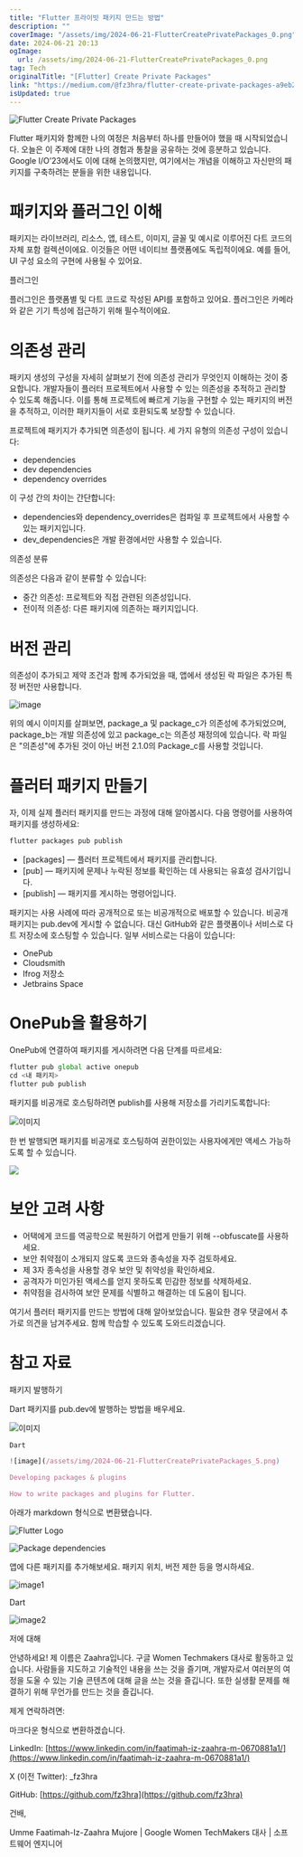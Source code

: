 ```yaml
---
title: "Flutter 프라이빗 패키지 만드는 방법"
description: ""
coverImage: "/assets/img/2024-06-21-FlutterCreatePrivatePackages_0.png"
date: 2024-06-21 20:13
ogImage: 
  url: /assets/img/2024-06-21-FlutterCreatePrivatePackages_0.png
tag: Tech
originalTitle: "[Flutter] Create Private Packages"
link: "https://medium.com/@fz3hra/flutter-create-private-packages-a9eb2504e60e"
isUpdated: true
---
```





![Flutter Create Private Packages](/assets/img/2024-06-21-FlutterCreatePrivatePackages_0.png)

Flutter 패키지와 함께한 나의 여정은 처음부터 하나를 만들어야 했을 때 시작되었습니다. 오늘은 이 주제에 대한 나의 경험과 통찰을 공유하는 것에 흥분하고 있습니다. Google I/O’23에서도 이에 대해 논의했지만, 여기에서는 개념을 이해하고 자신만의 패키지를 구축하려는 분들을 위한 내용입니다.

# 패키지와 플러그인 이해

<div class="content-ad"></div>

패키지는 라이브러리, 리소스, 앱, 테스트, 이미지, 글꼴 및 예시로 이루어진 다트 코드의 자체 포함 컬렉션이에요. 이것들은 어떤 네이티브 플랫폼에도 독립적이에요. 예를 들어, UI 구성 요소의 구현에 사용될 수 있어요.

플러그인

플러그인은 플랫폼별 및 다트 코드로 작성된 API를 포함하고 있어요. 플러그인은 카메라와 같은 기기 특성에 접근하기 위해 필수적이에요.

# 의존성 관리

<div class="content-ad"></div>

패키지 생성의 구성을 자세히 살펴보기 전에 의존성 관리가 무엇인지 이해하는 것이 중요합니다. 개발자들이 플러터 프로젝트에서 사용할 수 있는 의존성을 추적하고 관리할 수 있도록 해줍니다. 이를 통해 프로젝트에 빠르게 기능을 구현할 수 있는 패키지의 버전을 추적하고, 이러한 패키지들이 서로 호환되도록 보장할 수 있습니다.

프로젝트에 패키지가 추가되면 의존성이 됩니다. 세 가지 유형의 의존성 구성이 있습니다:

- dependencies
- dev dependencies
- dependency overrides

이 구성 간의 차이는 간단합니다:

<div class="content-ad"></div>

- dependencies와 dependency_overrides은 컴파일 후 프로젝트에서 사용할 수 있는 패키지입니다.
- dev_dependencies은 개발 환경에서만 사용할 수 있습니다.

의존성 분류

의존성은 다음과 같이 분류할 수 있습니다:

- 중간 의존성: 프로젝트와 직접 관련된 의존성입니다.
- 전이적 의존성: 다른 패키지에 의존하는 패키지입니다.

<div class="content-ad"></div>

# 버전 관리

의존성이 추가되고 제약 조건과 함께 추가되었을 때, 앱에서 생성된 락 파일은 추가된 특정 버전만 사용합니다.

![image](/assets/img/2024-06-21-FlutterCreatePrivatePackages_1.png)

위의 예시 이미지를 살펴보면, package_a 및 package_c가 의존성에 추가되었으며, package_b는 개발 의존성에 있고 package_c는 의존성 재정의에 있습니다. 락 파일은 "의존성"에 추가된 것이 아닌 버전 2.1.0의 Package_c를 사용할 것입니다.

<div class="content-ad"></div>

# 플러터 패키지 만들기

자, 이제 실제 플러터 패키지를 만드는 과정에 대해 알아봅시다. 다음 명령어를 사용하여 패키지를 생성하세요:

```bash
flutter packages pub publish
```

- [packages] — 플러터 프로젝트에서 패키지를 관리합니다.
- [pub] — 패키지에 문제나 누락된 정보를 확인하는 데 사용되는 유효성 검사기입니다.
- [publish] — 패키지를 게시하는 명령어입니다.

<div class="content-ad"></div>

패키지는 사용 사례에 따라 공개적으로 또는 비공개적으로 배포할 수 있습니다. 비공개 패키지는 pub.dev에 게시할 수 없습니다. 대신 GitHub와 같은 플랫폼이나 서비스로 다트 저장소에 호스팅할 수 있습니다. 일부 서비스로는 다음이 있습니다:

- OnePub
- Cloudsmith
- Ifrog 저장소
- Jetbrains Space

# OnePub을 활용하기

OnePub에 연결하여 패키지를 게시하려면 다음 단계를 따르세요:

<div class="content-ad"></div>

```js
flutter pub global active onepub
cd <내 패키지>
flutter pub publish
```

패키지를 비공개로 호스팅하려면 publish를 사용해 저장소를 가리키도록합니다:

![이미지](/assets/img/2024-06-21-FlutterCreatePrivatePackages_2.png)

한 번 발행되면 패키지를 비공개로 호스팅하여 권한이있는 사용자에게만 액세스 가능하도록 할 수 있습니다.

<div class="content-ad"></div>

<img src="/assets/img/2024-06-21-FlutterCreatePrivatePackages_3.png" />

# 보안 고려 사항

- 어택에게 코드를 역공학으로 복원하기 어렵게 만들기 위해 --obfuscate를 사용하세요.
- 보안 취약점이 소개되지 않도록 코드와 종속성을 자주 검토하세요.
- 제 3자 종속성을 사용할 경우 보안 및 취약성을 확인하세요.
- 공격자가 미인가된 액세스를 얻지 못하도록 민감한 정보를 삭제하세요.
- 취약점을 검사하여 보안 문제를 식별하고 해결하는 데 도움이 됩니다.

여기서 플러터 패키지를 만드는 방법에 대해 알아보았습니다. 필요한 경우 댓글에서 추가로 의견을 남겨주세요. 함께 학습할 수 있도록 도와드리겠습니다.

<div class="content-ad"></div>

# 참고 자료

패키지 발행하기

Dart 패키지를 pub.dev에 발행하는 방법을 배우세요.

![이미지](/assets/img/2024-06-21-FlutterCreatePrivatePackages_4.png)

<div class="content-ad"></div>

```js
Dart

![image](/assets/img/2024-06-21-FlutterCreatePrivatePackages_5.png)

Developing packages & plugins

How to write packages and plugins for Flutter.
```

<div class="content-ad"></div>

아래가 markdown 형식으로 변환됐습니다.

![Flutter Logo](/assets/img/2024-06-21-FlutterCreatePrivatePackages_6.png)

![Package dependencies](/assets/img/2024-06-21-FlutterCreatePrivatePackages_7.png)

<div class="content-ad"></div>

앱에 다른 패키지를 추가해보세요. 패키지 위치, 버전 제한 등을 명시하세요.

![image1](/assets/img/2024-06-21-FlutterCreatePrivatePackages_8.png)

Dart

![image2](/assets/img/2024-06-21-FlutterCreatePrivatePackages_9.png)

<div class="content-ad"></div>

저에 대해

안녕하세요! 제 이름은 Zaahra입니다. 구글 Women Techmakers 대사로 활동하고 있습니다. 사람들을 지도하고 기술적인 내용을 쓰는 것을 즐기며, 개발자로서 여러분의 여정을 도울 수 있는 기술 콘텐츠에 대해 글을 쓰는 것을 즐깁니다. 또한 실생활 문제를 해결하기 위해 무언가를 만드는 것을 즐깁니다.

제게 연락하려면:

<div class="content-ad"></div>

마크다운 형식으로 변환하겠습니다.

LinkedIn: [https://www.linkedin.com/in/faatimah-iz-zaahra-m-0670881a1/](https://www.linkedin.com/in/faatimah-iz-zaahra-m-0670881a1/)

X (이전 Twitter): \_fz3hra

GitHub: [https://github.com/fz3hra](https://github.com/fz3hra)

건배,

<div class="content-ad"></div>

Umme Faatimah-Iz-Zaahra Mujore | Google Women TechMakers 대사 | 소프트웨어 엔지니어
